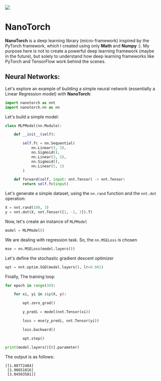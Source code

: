 ![]("/docs/images/logo.png")



# NanoTorch

**NanoTorch** is a deep learning library (micro-framework) inspired by the PyTorch framework, which 
I created using only **Math** and **Numpy** :). My purpose here is not to create a powerful deep 
learning framework (maybe in the future), but solely to understand how deep learning frameworks like PyTorch and TensorFlow work behind the scenes.

## Neural Networks:

Let's explore an example of building a simple neural network (essentially a Linear Regression model) with **NanoTorch**:

```python
import nanotorch as nnt
import nanotorch.nn as nn 
```

Let's build a simple model:

```python
class MLPModel(nn.Module):

    def __init__(self):

        self.fc = nn.Sequential(
            nn.Linear(3, 3),
            nn.Sigmoid(),
            nn.Linear(3, 5),
            nn.Sigmoid(), 
            nn.Linear(5, 1)
        )

    def forward(self, input: nnt.Tensor) -> nnt.Tensor:
        return self.fc(input)
```
Let's generate a simple dataset, using the `nn.rand` function and the `nnt.dot` operation:

```python
X = nnt.rand(100, 3)
y = nnt.dot(X, nnt.Tensor([1, -2, 3]).T)    
```

Now, let's create an instance of `MLPModel`
```python
model = MLPModel()
```

We are dealing with regression task. So, the `nn.MSELoss` is chosen

```python
mse = nn.MSELoss(model.layers())
```

Let's define the stochastic gradient descent optimizer

```python
opt = nnt.optim.SGD(model.layers(), lr=0.001)
```

Finally, The training loop

```python
for epoch in range(30):

    for xi, yi in zip(X, y):

        opt.zero_grad()

        y_predi = model(nnt.Tensor(xi))

        loss = mse(y_predi, nnt.Tensor(yi))

        loss.backward()

        opt.step()

print(model.layers()[0].parameter)
```

The output is as follows:

```
[[1.00772484]
 [1.98651816]
 [3.04503581]]
```